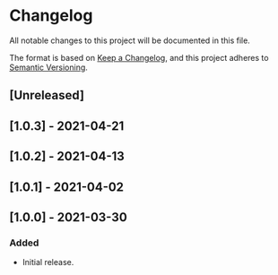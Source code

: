 # Changelog
All notable changes to this project will be documented in this file.

The format is based on [Keep a Changelog](https://keepachangelog.com/en/1.0.0/),
and this project adheres to [Semantic Versioning](https://semver.org/spec/v2.0.0.html).

## [Unreleased]

## [1.0.3] - 2021-04-21

## [1.0.2] - 2021-04-13

## [1.0.1] - 2021-04-02

## [1.0.0] - 2021-03-30

### Added

- Initial release.
